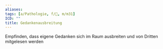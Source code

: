 ```yaml
---
aliases: 
tags: [a/Pathologie, f/💭, m/m31]
ICD: ""
title: Gedankenausbreitung
---
```

Empfinden, dass eigene Gedanken sich im Raum ausbreiten und von Dritten mitgelesen werden